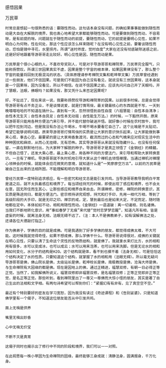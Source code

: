 感悟因果

万民草


    时常总是想起一句很熟悉的话：要随性而动。这句话本身没有问题，的确如果事事能做到随性而动是大自在大解脱的境界，我也衷心地希望大家都能够随性而动。可是要做到随性而动，不容易呀，是有前提的呀。问题就在于随性而动的前提，要随性而动，它的前提是要明心见性，如果不明白心为何物，性在何处，那这个性应该怎么样来随呢？在没有明心见性之前，要奢谈随性而动，恐怕是镜中寻花，水里捞月。所谓“迷时师度，觉时自度”大家在还没有彻底破除迷惑之前，还是好好地跟着导游哥哥走比较好。明心见性是因，随性而动是果。

    万民草是个很小心眼的人，不喜欢夸奖别人，可是对于导游哥哥和禅院草，万民草完全服气，只能称扬赞叹。所谓三世因果真实不虚，因果是整个宇宙的根本律，如果因果律没有了，那么整个宇宙的能量将回到无极混沌的状态。（具体原理请参考禅院文集和乾坤草文集）万民草曾经遇到过一些朋友，他们不信因果。可是我们不能因为自己没有看见，就说没有三世因果呀，这本身就是一个因果呀，因为没看见，所以不相信。在说不信因果之前，应该先问问自己开了天眼吗，开了慧眼，法眼，佛眼吗？如果没有，那又凭什么来否定因果呢?

    好，不扯远了，现在来说一说，我要称扬赞叹导游和禅院草的因果。以前很多时候，总是会觉得导游哥哥有点不务正业，不是谈情说爱，就是打情骂俏，最关键最核心的东西就是不写，一天到晚嘻嘻哈哈的不知道在搞什么。直到有一天，忽然领悟到自性自度（六祖慧能：自性本自清净；自性本无生灭；自性本自具足；自性本无动摇；自性能生万法。）的时候，一下豁然开朗，原来导游哥哥只能用各种方便法门来引导，并不能代替你破迷开悟。就好像小时候在农村放牛，我可以把牛拉到河边，但是我没有办法让牛喝水，牛喝不喝水要看它自己了。这个比喻是不太贴切，希望它能够说明问题。原来导游哥哥打情骂俏的实质是让大家的意识快乐起来，让大家能做到事来心现，事去心空。最要紧的是让大家用香象渡河，截流而过的心态和气魄来应对现实生活中的种种困扰和麻烦，从而心无挂碍，无有恐怖。其实导游哥哥从来就没有隐藏什么，也没有任何保留，一直在默默地付出，为大家种下解脱的种子。导游哥哥才是真正领悟了《金钢经》的精髓，不但自己悟了，还发大乘心愿，最上乘心愿，用各种不同的方便法门，来引导和帮助大家转换意识。一旦有了禅机，导游哥哥就不失时机地引导大家从这个禅机去领悟禅理。当通过禅机对禅理心领神会的时候，就能体会捻花微笑的意境，就知道什么是“一笑廖廖空万古”。以前的万民草是被自己生出来的法相所困，不能理解和明白导游哥哥。

    曾经万民草一度特别追求感应，有一些密咒和经文总是能引发共鸣，当导游哥哥教导我明白平常是道之后，就不太执着感应和境界了。每当颂经持咒的时候，即使出现了感应和境界，也不会太在意，因无所住而生其心，让那些感应和境界自来自去。所谓禅修，密修，禅院的转换意识，其实质是殊途同归，都是方便法门。密宗修持讲究观想，持咒和打手印，先用一相代万相，等到了高级阶段的大手印，就是无印之印。禅宗的戒，定，慧到最后也是如来大定，不定而定，随时随地都在定中。本体如如不动，相和用随性而动。《金钢经》一语道破：离一切诸相，则名诸佛。当我们不断地转化意识，用“事如春梦了无痕”来代替“觉时恋梦梦恋醒”，知道凡所有相，皆是虚妄的时候，就离法身无相，法眼无碍不远了。（注：本人不是佛教弟子，如有误解佛法之处，还请各位大德敲打指正。）

    作为佛弟子，学佛的目的就是成佛。可是我遇到了好多学佛的朋友，都觉得成佛太难，不大可能。这时候我就觉得奇怪，如果不想成佛，那么学佛干什么。导游哥哥说得很对，成佛的关键就在明心见性，只要认清了生命这个灵性的反物质结构，就是佛了。我就拿水来打比方，水的相和用有很多，水可以变成冰，也可以成云；水可以用来泡茶，也可以用来洗脚。但是无论水的相和用如何变化，水分子的结构是H2O。这个结构就是体，看不到也摸不着（法身无相），可是恰恰这个结构决定了水的性质。只要知道这个结构，就掌握了水的相和用（法眼无碍）。所以毫无疑问导游哥哥是佛，佛山院长是佛，太级站长是佛，乾坤校长是佛，南极教授是佛，沧海大师是佛，与生命禅院有大因缘的都是佛。现在是因地上的佛，通过正精进，福慧双修，有朝一日必得正等正觉。当然了，如我解佛所说义，福慧双修即非福慧双修，是名福慧双修；正等正觉即非正等正觉，是名正等正觉。那些听到，看到禅院里出了一尊又一尊佛而大惊小怪的朋友，其实是著了自己生出的法相和文字相。有两句诗希望可以帮到你们：“紧握幻有有非有，见了真空空不空。”

    最近有个特别要好的密友在学习宽恕，因为我没有读过《奇迹课程》和《告别娑婆》，只是知道佛学里有一个偈子，不知道这位朋友能否从中引发共鸣。

    面上无嗔是供养

    嘴里无嗔出妙香

    心中无嗔无价宝

    不断不灭是真常

    这偈子同时也揭示出了修行中不同的阶段和境界，我们可以一一对照。

    在此祝愿每一株小草因为生命禅院的因缘，最终能够三身成就：清静法身，圆满报身，千万化身。



